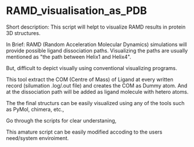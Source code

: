 # RAMD_visualisation_as_PDB
Short description: This script will helpt to visualize RAMD results in protein 3D structures. 

In Brief: RAMD (Random Acceleration Molecular Dynamics) simulations will provide possible ligand dissociation paths.
Visualizing the paths are usually mentioned as "the path between Helix1 and Helix4".

But, difficult to depict visually using conventional visualizing programs.

This tool extract the COM (Centre of Mass) of Ligand at every written record (silumation .log/.out file)
and creates the COM as Dummy atom. And at the dissociation path will be added as ligand molecule with hetero atoms.

The the final structurs can be easily visualized using any of the tools such as PyMol, chimera, etc.,

Go through the scripts for clear understaning, 

This amature script can be easily modified accoding to the users need/system enviroiment.
